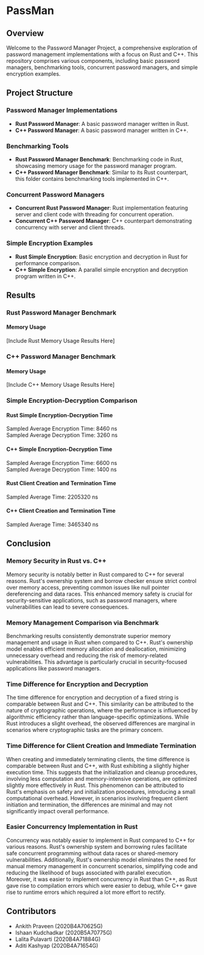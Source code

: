 # PassMan

## Overview

Welcome to the Password Manager Project, a comprehensive exploration of password management implementations with a focus on Rust and C++. This repository comprises various components, including basic password managers, benchmarking tools, concurrent password managers, and simple encryption examples.

## Project Structure

### Password Manager Implementations

- **Rust Password Manager**: A basic password manager written in Rust.
- **C++ Password Manager**: A basic password manager written in C++.

### Benchmarking Tools

- **Rust Password Manager Benchmark**: Benchmarking code in Rust, showcasing memory usage for the password manager program.
- **C++ Password Manager Benchmark**: Similar to its Rust counterpart, this folder contains benchmarking tools implemented in C++.

### Concurrent Password Managers

- **Concurrent Rust Password Manager**: Rust implementation featuring server and client code with threading for concurrent operation.
- **Concurrent C++ Password Manager**: C++ counterpart demonstrating concurrency with server and client threads.

### Simple Encryption Examples

- **Rust Simple Encryption**: Basic encryption and decryption in Rust for performance comparison.
- **C++ Simple Encryption**: A parallel simple encryption and decryption program written in C++.

## Results

### Rust Password Manager Benchmark

#### Memory Usage

[Include Rust Memory Usage Results Here]

### C++ Password Manager Benchmark

#### Memory Usage

[Include C++ Memory Usage Results Here]

### Simple Encryption-Decryption Comparison

#### Rust Simple Encryption-Decryption Time

Sampled Average Encryption Time: 8460 ns<br>
Sampled Average Decryption Time: 3260 ns

#### C++ Simple Encryption-Decryption Time

Sampled Average Encryption Time: 6600 ns<br>
Sampled Average Decryption Time: 1400 ns

#### Rust Client Creation and Termination Time

Sampled Average Time: 2205320 ns

#### C++ Client Creation and Termination Time

Sampled Average Time: 3465340 ns

## Conclusion

### Memory Security in Rust vs. C++

Memory security is notably better in Rust compared to C++ for several reasons. Rust's ownership system and borrow checker ensure strict control over memory access, preventing common issues like null pointer dereferencing and data races. This enhanced memory safety is crucial for security-sensitive applications, such as password managers, where vulnerabilities can lead to severe consequences.

### Memory Management Comparison via Benchmark

Benchmarking results consistently demonstrate superior memory management and usage in Rust when compared to C++. Rust's ownership model enables efficient memory allocation and deallocation, minimizing unnecessary overhead and reducing the risk of memory-related vulnerabilities. This advantage is particularly crucial in security-focused applications like password managers.

### Time Difference for Encryption and Decryption

The time difference for encryption and decryption of a fixed string is comparable between Rust and C++. This similarity can be attributed to the nature of cryptographic operations, where the performance is influenced by algorithmic efficiency rather than language-specific optimizations. While Rust introduces a slight overhead, the observed differences are marginal in scenarios where cryptographic tasks are the primary concern.

### Time Difference for Client Creation and Immediate Termination

When creating and immediately terminating clients, the time difference is comparable between Rust and C++, with Rust exhibiting a slightly higher execution time. This suggests that the initialization and cleanup procedures, involving less computation and memory-intensive operations, are optimized slightly more effectively in Rust. This phenomenon can be attributed to Rust's emphasis on safety and initialization procedures, introducing a small computational overhead. However, in scenarios involving frequent client initiation and termination, the differences are minimal and may not significantly impact overall performance.

### Easier Concurrency Implementation in Rust

Concurrency was notably easier to implement in Rust compared to C++ for various reasons. Rust's ownership system and borrowing rules facilitate safe concurrent programming without data races or shared-memory vulnerabilities. Additionally, Rust's ownership model eliminates the need for manual memory management in concurrent scenarios, simplifying code and reducing the likelihood of bugs associated with parallel execution. Moreover, it was easier to implement concurrency in Rust than C++, as Rust gave rise to compilation errors which were easier to debug, while C++ gave rise to runtime errors which required a lot more effort to rectify.

## Contributors

- Ankith Praveen (2020B4A70625G)
- Ishaan Kudchadkar (2020B5A70775G)
- Lalita Pulavarti (2020B4A71884G)
- Aditi Kashyap (2020B4A71654G)
